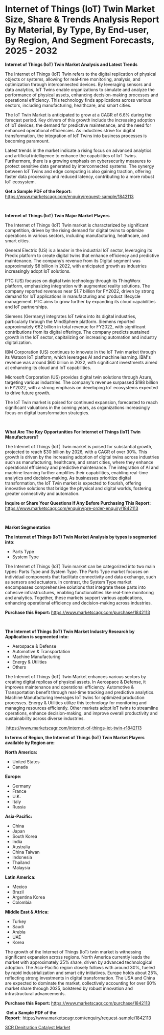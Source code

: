 <p><h1>Internet of Things (IoT) Twin Market Size, Share & Trends Analysis Report By Material, By Type, By End-user, By Region, And Segment Forecasts, 2025 - 2032</h1></p><p><strong>Internet of Things (IoT) Twin Market Analysis and Latest Trends</strong></p>
<p><p>The Internet of Things (IoT) Twin refers to the digital replication of physical objects or systems, allowing for real-time monitoring, analysis, and optimization through interconnected devices. By leveraging sensors and data analytics, IoT Twins enable organizations to simulate and analyze the performance of physical assets, enhancing decision-making processes and operational efficiency. This technology finds applications across various sectors, including manufacturing, healthcare, and smart cities.</p><p>The IoT Twin Market is anticipated to grow at a CAGR of 6.6% during the forecast period. Key drivers of this growth include the increasing adoption of IoT devices, the demand for predictive maintenance, and the need for enhanced operational efficiencies. As industries strive for digital transformation, the integration of IoT Twins into business processes is becoming paramount. </p><p>Latest trends in the market indicate a rising focus on advanced analytics and artificial intelligence to enhance the capabilities of IoT Twins. Furthermore, there is a growing emphasis on cybersecurity measures to protect sensitive data generated by interconnected systems. The synergy between IoT Twins and edge computing is also gaining traction, offering faster data processing and reduced latency, contributing to a more robust IoT ecosystem.</p></p>
<p><strong>Get a Sample PDF of the Report:&nbsp;</strong> <a href="https://www.marketscagr.com/enquiry/request-sample/1842113?utm_campaign=3550&utm_medium=2&utm_source=Github&utm_content=ia&utm_term=26032025&utm_id=internet-of-things-iot-twin">https://www.marketscagr.com/enquiry/request-sample/1842113</a></p>
<p>&nbsp;</p>
<p><strong>Internet of Things (IoT) Twin Major Market Players</strong></p>
<p><p>The Internet of Things (IoT) Twin market is characterized by significant competition, driven by the rising demand for digital twins to optimize operations in various sectors, including manufacturing, healthcare, and smart cities.</p><p>General Electric (US) is a leader in the industrial IoT sector, leveraging its Predix platform to create digital twins that enhance efficiency and predictive maintenance. The company’s revenue from its Digital segment was approximately $8 billion in 2022, with anticipated growth as industries increasingly adopt IoT solutions.</p><p>PTC (US) focuses on digital twin technology through its ThingWorx platform, emphasizing integration with augmented reality solutions. The company reported revenues near $1.7 billion for FY2022, driven by strong demand for IoT applications in manufacturing and product lifecycle management. PTC aims to grow further by expanding its cloud capabilities and IoT partnerships.</p><p>Siemens (Germany) integrates IoT twins into its digital industries, particularly through the MindSphere platform. Siemens reported approximately €62 billion in total revenue for FY2022, with significant contributions from its digital offerings. The company predicts sustained growth in the IoT sector, capitalizing on increasing automation and industry digitalization.</p><p>IBM Corporation (US) continues to innovate in the IoT Twin market through its Watson IoT platform, which leverages AI and machine learning. IBM's revenue was around $60 billion in 2022, with significant investments aimed at enhancing its cloud and IoT capabilities.</p><p>Microsoft Corporation (US) provides digital twin solutions through Azure, targeting various industries. The company's revenue surpassed $198 billion in FY2022, with a strong emphasis on developing IoT ecosystems expected to drive future growth.</p><p>The IoT Twin market is poised for continued expansion, forecasted to reach significant valuations in the coming years, as organizations increasingly focus on digital transformation strategies.</p></p>
<p>&nbsp;</p>
<p><strong>What Are The Key Opportunities For Internet of Things (IoT) Twin Manufacturers?</strong></p>
<p><p>The Internet of Things (IoT) Twin market is poised for substantial growth, projected to reach $30 billion by 2026, with a CAGR of over 30%. This growth is driven by the increasing adoption of digital twins across industries such as manufacturing, healthcare, and smart cities, where they enhance operational efficiency and predictive maintenance. The integration of AI and machine learning further amplifies their capabilities, enabling real-time analytics and decision-making. As businesses prioritize digital transformation, the IoT Twin market is expected to flourish, offering innovative solutions that bridge the physical and digital worlds, fostering greater connectivity and automation.</p></p>
<p><strong>Inquire or Share Your Questions If Any Before Purchasing This Report:</strong> <a href="https://www.marketscagr.com/enquiry/pre-order-enquiry/1842113?utm_campaign=3550&utm_medium=2&utm_source=Github&utm_content=ia&utm_term=26032025&utm_id=internet-of-things-iot-twin">https://www.marketscagr.com/enquiry/pre-order-enquiry/1842113</a></p>
<p>&nbsp;</p>
<p><strong>Market Segmentation</strong></p>
<p><strong>The Internet of Things (IoT) Twin Market Analysis by types is segmented into:</strong></p>
<p><ul><li>Parts Type</li><li>System Type</li></ul></p>
<p><p>The Internet of Things (IoT) Twin market can be categorized into two main types: Parts Type and System Type. The Parts Type market focuses on individual components that facilitate connectivity and data exchange, such as sensors and actuators. In contrast, the System Type market encompasses comprehensive solutions that integrate these parts into cohesive infrastructures, enabling functionalities like real-time monitoring and analytics. Together, these markets support various applications, enhancing operational efficiency and decision-making across industries.</p></p>
<p><strong>Purchase this Report:&nbsp;</strong><a href="https://www.marketscagr.com/purchase/1842113?utm_campaign=3550&utm_medium=2&utm_source=Github&utm_content=ia&utm_term=26032025&utm_id=internet-of-things-iot-twin">https://www.marketscagr.com/purchase/1842113</a></p>
<p>&nbsp;</p>
<p><strong>The Internet of Things (IoT) Twin Market Industry Research by Application is segmented into:</strong></p>
<p><ul><li>Aerospace & Defense</li><li>Automotive & Transportation</li><li>Machine Manufacturing</li><li>Energy & Utilities</li><li>Others</li></ul></p>
<p><p>The Internet of Things (IoT) Twin Market enhances various sectors by creating digital replicas of physical assets. In Aerospace & Defense, it improves maintenance and operational efficiency. Automotive & Transportation benefit through real-time tracking and predictive analytics. Machine Manufacturing leverages IoT twins for optimized production processes. Energy & Utilities utilize this technology for monitoring and managing resources efficiently. Other markets adopt IoT twins to streamline operations, enhance decision-making, and improve overall productivity and sustainability across diverse industries.</p></p>
<p><a href="https://www.marketscagr.com/internet-of-things-iot-twin-r1842113?utm_campaign=3550&utm_medium=2&utm_source=Github&utm_content=ia&utm_term=26032025&utm_id=internet-of-things-iot-twin">&nbsp;https://www.marketscagr.com/internet-of-things-iot-twin-r1842113</a></p>
<p><strong>In terms of Region, the Internet of Things (IoT) Twin Market Players available by Region are:</strong></p>
<p>
    <p> <strong> North America: </strong>
        <ul>
            <li>United States</li>
            <li>Canada</li>
        </ul>
        </p> 
    <p> <strong> Europe: </strong>
        <ul>
            <li>Germany</li>
            <li>France</li>
            <li>U.K.</li>
            <li>Italy</li>
            <li>Russia</li>
        </ul>
        </p> 
    <p> <strong> Asia-Pacific: </strong>
        <ul>
            <li>China</li>
            <li>Japan</li>
            <li>South Korea</li>
            <li>India</li>
            <li>Australia</li>
            <li>China Taiwan</li>
            <li>Indonesia</li>
            <li>Thailand</li>
            <li>Malaysia</li>
        </ul>
        </p> 
    <p> <strong> Latin America: </strong>
        <ul>
            <li>Mexico</li>
            <li>Brazil</li>
            <li>Argentina Korea</li>
            <li>Colombia</li>
        </ul>
        </p> 
    <p> <strong> Middle East & Africa: </strong>
        <ul>
            <li>Turkey</li>
            <li>Saudi</li>
            <li>Arabia</li>
            <li>UAE</li>
            <li>Korea</li>
        </ul>
    </p>
    </p>
<p><p>The growth of the Internet of Things (IoT) twin market is witnessing significant expansion across regions. North America currently leads the market with approximately 35% share, driven by advanced technological adoption. The Asia-Pacific region closely follows with around 30%, fueled by rapid industrialization and smart city initiatives. Europe holds about 25%, reflecting strong investments in digital transformation. The USA and China are expected to dominate the market, collectively accounting for over 60% market share through 2025, bolstered by robust innovation and infrastructural advancements.</p></p>
<p><strong>Purchase this Report: </strong><a href="https://www.marketscagr.com/purchase/1842113?utm_campaign=3550&utm_medium=2&utm_source=Github&utm_content=ia&utm_term=26032025&utm_id=internet-of-things-iot-twin">https://www.marketscagr.com/purchase/1842113</a></p>
<p>&nbsp;<strong>Get a Sample PDF of the Report:&nbsp;&nbsp;</strong><a href="https://www.marketscagr.com/enquiry/request-sample/1842113?utm_campaign=3550&utm_medium=2&utm_source=Github&utm_content=ia&utm_term=26032025&utm_id=internet-of-things-iot-twin">https://www.marketscagr.com/enquiry/request-sample/1842113</a></p>
<p><strong></strong></p>
<p><p><a href="https://github.com/chaiszepkadk/Market-Research-Report-List-1/blob/main/scr-denitration-catalyst-market.md?utm_campaign=3550&utm_medium=2&utm_source=Github&utm_content=ia&utm_term=26032025&utm_id=internet-of-things-iot-twin">SCR Denitration Catalyst Market</a></p></p>